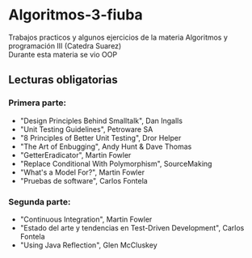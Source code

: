 # Algoritmos-3-fiuba
Trabajos practicos y algunos ejercicios de la materia Algoritmos y programación III (Catedra Suarez)   
Durante esta materia se vio OOP   
   
## Lecturas obligatorias
### Primera parte:
* "Design Principles Behind Smalltalk", Dan Ingalls
* "Unit Testing Guidelines", Petroware SA
* "8 Principles of Better Unit Testing", Dror Helper
* "The Art of Enbugging", Andy Hunt & Dave Thomas
* "GetterEradicator", Martin Fowler
* "Replace Conditional With Polymorphism", SourceMaking
* "What's a Model For?", Martin Fowler
* "Pruebas de software", Carlos Fontela
### Segunda parte:
* "Continuous Integration", Martin Fowler
* "Estado del arte y tendencias en Test-Driven Development", Carlos Fontela
* "Using Java Reflection", Glen McCluskey
